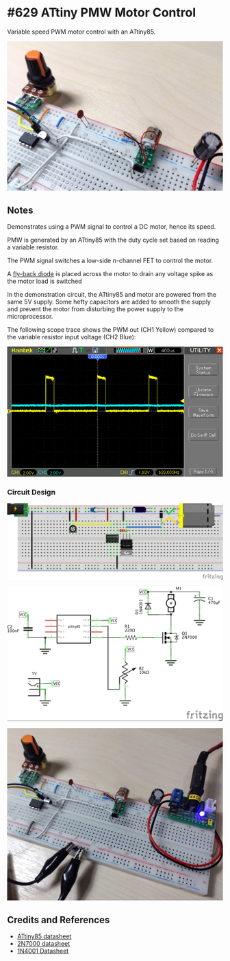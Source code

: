 # #629 ATtiny PMW Motor Control

Variable speed PWM motor control with an ATtiny85.

![Build](./assets/PwmMotorControl_build.jpg?raw=true)

## Notes

Demonstrates using a PWM signal to control a DC motor, hence its speed.

PMW is generated by an ATtiny85 with the duty cycle set based on reading a variable resistor.

The PWM signal switches a low-side n-channel FET to control the motor.

A [fly-back diode](http://en.wikipedia.org/wiki/Flyback_diode) is placed across the motor to drain any voltage spike as the motor load is switched

In the demonstration circuit, the ATtiny85 and motor are powered from the same 5V supply. Some hefty capacitors are added to smooth the supply
and prevent the motor from disturbing the power supply to the microprocessor.

The following scope trace shows the PWM out (CH1 Yellow) compared to the variable resistor input voltage (CH2 Blue):

![scope](./assets/scope.gif?raw=true)

### Circuit Design

![bb](./assets/PwmMotorControl_bb.jpg?raw=true)

![schematic](./assets/PwmMotorControl_schematic.jpg?raw=true)

![bb_build](./assets/PwmMotorControl_bb_build.jpg?raw=true)

## Credits and References

* [ATtiny85 datasheet](https://www.microchip.com/en-us/product/ATTINY85)
* [2N7000 datasheet](https://www.futurlec.com/Transistors/2N7000.shtml)
* [1N4001 Datasheet](https://www.futurlec.com/Diodes/1N4001.shtml)
